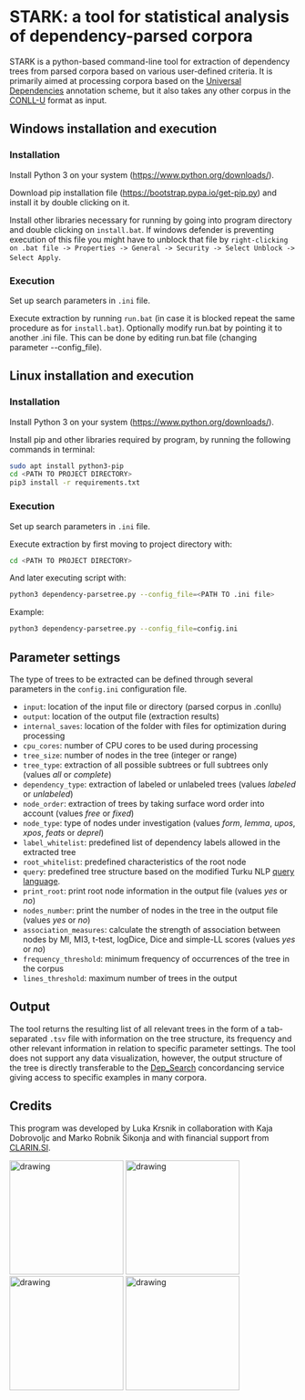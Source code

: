 # STARK: a tool for statistical analysis of dependency-parsed corpora
STARK is a python-based command-line tool for extraction of dependency trees from parsed corpora based on various user-defined criteria. It is primarily aimed at processing corpora based on the [Universal Dependencies](https://universaldependencies.org/) annotation scheme, but it also takes any other corpus in the [CONLL-U](https://universaldependencies.org/format.html) format as input. 

## Windows installation and execution
### Installation
Install Python 3 on your system (https://www.python.org/downloads/).

Download pip installation file (https://bootstrap.pypa.io/get-pip.py) and install it by double clicking on it.

Install other libraries necessary for running by going into program directory and double clicking on `install.bat`. If windows defender is preventing execution of this file you might have to unblock that file by `right-clicking on .bat file -> Properties -> General -> Security -> Select Unblock -> Select Apply`.

### Execution
Set up search parameters in `.ini` file.

Execute extraction by running `run.bat` (in case it is blocked repeat the same procedure as for `install.bat`).
Optionally modify run.bat by pointing it to another .ini file. This can be done by editing run.bat file (changing parameter --config_file).


## Linux installation and execution
### Installation
Install Python 3 on your system (https://www.python.org/downloads/). 

Install pip and other libraries required by program, by running the following commands in terminal:
```bash
sudo apt install python3-pip
cd <PATH TO PROJECT DIRECTORY>
pip3 install -r requirements.txt
```

### Execution
Set up search parameters in `.ini` file.

Execute extraction by first moving to project directory with:
```bash
cd <PATH TO PROJECT DIRECTORY>
```

And later executing script with:
```bash
python3 dependency-parsetree.py --config_file=<PATH TO .ini file>
```

Example:
```bash
python3 dependency-parsetree.py --config_file=config.ini
```

## Parameter settings
The type of trees to be extracted can be defined through several parameters in the `config.ini` configuration file.

-	`input`: location of the input file or directory (parsed corpus in .conllu)
-	`output`: location of the output file (extraction results)
-	`internal_saves`: location of the folder with files for optimization during processing
-	`cpu_cores`: number of CPU cores to be used during processing
-	`tree_size`: number of nodes in the tree (integer or range)
-	`tree_type`: extraction of all possible subtrees or full subtrees only (values *all* or *complete*)
-	`dependency_type`: extraction of labeled or unlabeled trees (values *labeled* or *unlabeled*)
-	`node_order`: extraction of trees by taking surface word order into account (values *free* or *fixed*)
-	`node_type`: type of nodes under investigation (values *form*, *lemma*, *upos*, *xpos*, *feats* or *deprel*)
-	`label_whitelist`: predefined list of dependency labels allowed in the extracted tree
-	`root_whitelist`: predefined characteristics of the root node
-	`query`: predefined tree structure based on the modified Turku NLP [query language](http://bionlp.utu.fi/searchexpressions-new.html).  
-	`print_root`: print root node information in the output file (values *yes* or *no*)
-	`nodes_number`: print the number of nodes in the tree in the output file (values *yes* or *no*)
-	`association_measures`: calculate the strength of association between nodes by MI, MI3, t-test, logDice, Dice and simple-LL scores (values *yes* or *no*)
-	`frequency_threshold`: minimum frequency of occurrences of the tree in the corpus
-	`lines_threshold`: maximum number of trees in the output

## Output
The tool returns the resulting list of all relevant trees in the form of a tab-separated `.tsv` file with information on the tree structure, its frequency and other relevant information in relation to specific parameter settings. The tool does not support any data visualization, however, the output structure of the tree is directly transferable to the [Dep_Search](http://bionlp-www.utu.fi/dep_search/) concordancing service giving access to specific examples in many corpora.

## Credits
This program was developed by Luka Krsnik in collaboration with Kaja Dobrovoljc and Marko Robnik Šikonja and with financial support from [CLARIN.SI](https://www.clarin.si/).

<a href="http://www.clarin.si/info/about/"><img src="https://gitea.cjvt.si/lkrsnik/dependency_parsing/raw/branch/master/logos/CLARIN.png" alt="drawing" height="200"/></a>
<a href="https://www.cjvt.si/en/"><img src="https://gitea.cjvt.si/lkrsnik/dependency_parsing/raw/branch/master/logos/CJVT.png" alt="drawing" height="200"/></a>
<a href="https://www.fri.uni-lj.si/en/about"><img src="https://gitea.cjvt.si/lkrsnik/dependency_parsing/raw/branch/master/logos/FRI.png" alt="drawing" height="200"/></a>
<a href="http://www.ff.uni-lj.si/an/aboutFaculty/about_faculty"><img src="https://gitea.cjvt.si/lkrsnik/dependency_parsing/raw/branch/master/logos/FF.png" alt="drawing" height="200"/></a>
